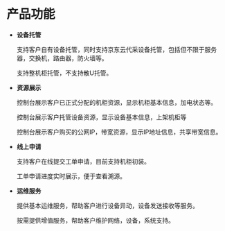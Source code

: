 # 产品功能
- **设备托管**<br />

  支持客户自有设备托管，同时支持京东云代采设备托管，包括但不限于服务器，交换机，路由器，防火墙等。<br />

  支持整机柜托管，不支持散U托管。

- **资源展示**<br />

  控制台展示客户已正式分配的机柜资源，显示机柜基本信息，加电状态等。

  控制台展示客户托管设备资源，显示设备基本信息，上架机柜等

  控制台展示客户购买的公网IP，带宽资源，显示IP地址信息，共享带宽信息。
  
 - **线上申请**<br />
  
    支持客户在线提交工单申请，目前支持机柜初装。

    工单申请进度实时展示，便于查看溯源。
    
 - **运维服务**<br />
 
    提供基本运维服务，帮助客户进行设备异动，设备发送接收等服务。

    按需提供增值服务，帮助客户维护网络，设备，系统支持。
